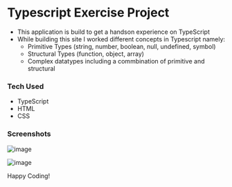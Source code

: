 # Typescript Exercise Project

- This application is build to get a handson experience on TypeScript
- While building this site I worked different concepts in Typescript namely:
  - Primitive Types (string, number, boolean, null, undefined, symbol)
  - Structural Types (function, object, array)
  - Complex datatypes including a commbination of primitive and structural

### Tech Used

- TypeScript
- HTML
- CSS

### Screenshots

![image](https://github.com/Shanmukh459/Typescript-site/assets/52078988/10645771-1490-47a0-82a4-418afd5dba52)

![image](https://github.com/Shanmukh459/Typescript-site/assets/52078988/17036108-a2b8-4639-bc28-87062790efcc)

Happy Coding!
